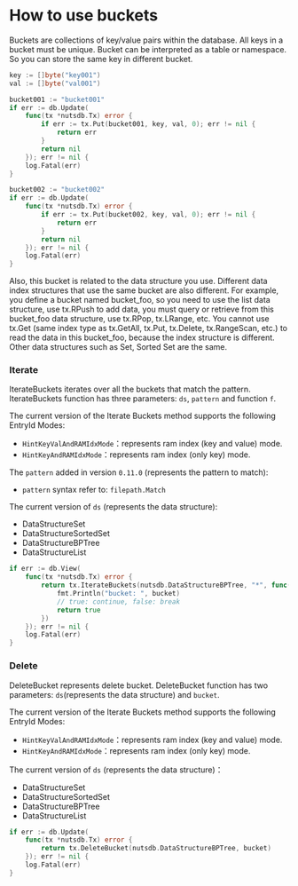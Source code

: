 # How to use buckets

Buckets are collections of key/value pairs within the database. All keys in a bucket must be unique. Bucket can be interpreted as a table or namespace. So you can store the same key in different bucket.

```go
key := []byte("key001")
val := []byte("val001")

bucket001 := "bucket001"
if err := db.Update(
    func(tx *nutsdb.Tx) error {
        if err := tx.Put(bucket001, key, val, 0); err != nil {
            return err
        }
        return nil
    }); err != nil {
    log.Fatal(err)
}

bucket002 := "bucket002"
if err := db.Update(
    func(tx *nutsdb.Tx) error {
        if err := tx.Put(bucket002, key, val, 0); err != nil {
            return err
        }
        return nil
    }); err != nil {
    log.Fatal(err)
}
```

Also, this bucket is related to the data structure you use. Different data index structures that use the same bucket are also different. For example, you define a bucket named bucket_foo, so you need to use the list data structure, use tx.RPush to add data, you must query or retrieve from this bucket_foo data structure, use tx.RPop, tx.LRange, etc. You cannot use tx.Get (same index type as tx.GetAll, tx.Put, tx.Delete, tx.RangeScan, etc.) to read the data in this bucket_foo, because the index structure is different. Other data structures such as Set, Sorted Set are the same.

### Iterate

IterateBuckets iterates over all the buckets that match the pattern. IterateBuckets function has three parameters: `ds`, `pattern` and function `f`.

The current version of the Iterate Buckets method supports the following EntryId Modes:

- `HintKeyValAndRAMIdxMode`：represents ram index (key and value) mode.
- `HintKeyAndRAMIdxMode`：represents ram index (only key) mode.

The `pattern` added in version `0.11.0` (represents the pattern to match):

- `pattern` syntax refer to: `filepath.Match`

The current version of `ds` (represents the data structure):

- DataStructureSet
- DataStructureSortedSet
- DataStructureBPTree
- DataStructureList

```go
if err := db.View(
    func(tx *nutsdb.Tx) error {
        return tx.IterateBuckets(nutsdb.DataStructureBPTree, "*", func(bucket string) bool {
            fmt.Println("bucket: ", bucket)
            // true: continue, false: break
            return true
        })
    }); err != nil {
    log.Fatal(err)
}
```

### Delete

DeleteBucket represents delete bucket. DeleteBucket function has two parameters: `ds`(represents the data structure) and `bucket`.

The current version of the Iterate Buckets method supports the following EntryId Modes:

- `HintKeyValAndRAMIdxMode`：represents ram index (key and value) mode.
- `HintKeyAndRAMIdxMode`：represents ram index (only key) mode.

The current version of `ds` (represents the data structure)：

- DataStructureSet
- DataStructureSortedSet
- DataStructureBPTree
- DataStructureList

```go
if err := db.Update(
    func(tx *nutsdb.Tx) error {
        return tx.DeleteBucket(nutsdb.DataStructureBPTree, bucket)
    }); err != nil {
    log.Fatal(err)
}
   
```